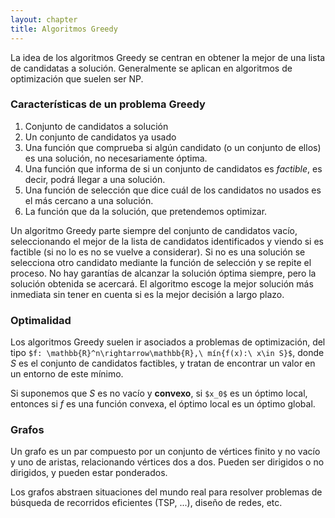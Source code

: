 ```yaml
---
layout: chapter
title: Algoritmos Greedy
---
```


La idea de los algoritmos Greedy se centran en obtener la mejor de una lista de candidatas a solución. Generalmente se aplican en algoritmos de optimización que suelen ser NP.

### Características de un problema Greedy
1. Conjunto de candidatos a solución
1. Un conjunto de candidatos ya usado
1. Una función que comprueba si algún candidato (o un conjunto de ellos) es una solución, no necesariamente óptima.
1. Una función que informa de si un conjunto de candidatos es *factible*, es decir, podrá llegar a una solución.
1. Una función de selección que dice cuál de los candidatos no usados es el más cercano a una solución.
1. La función que da la solución, que pretendemos optimizar.

Un algoritmo Greedy parte siempre del conjunto de candidatos vacío, seleccionando el mejor de la lista de candidatos identificados y viendo si es factible (si no lo es no se vuelve a considerar). Si no es una solución se selecciona otro candidato mediante la función de selección y se repite el proceso. No hay garantías de alcanzar la solución óptima siempre, pero la solución obtenida se acercará. El algoritmo escoge la mejor solución más inmediata sin tener en cuenta si es la mejor decisión a largo plazo.

### Optimalidad
Los algoritmos Greedy suelen ir asociados a problemas de optimización, del tipo `$f: \mathbb{R}^n\rightarrow\mathbb{R},\ mín{f(x):\ x\in S}$`, donde $S$ es el conjunto de candidatos factibles, y tratan de encontrar un valor en un entorno de este mínimo.

Si suponemos que $S$ es no vacío y **convexo**, si `$x_0$` es un óptimo local, entonces si $f$ es una función convexa, el óptimo local es un óptimo global.

### Grafos
Un grafo es un par compuesto por un conjunto de vértices finito y no vacío y uno de aristas, relacionando vértices dos a dos. Pueden ser dirigidos o no dirigidos, y pueden estar ponderados.

Los grafos abstraen situaciones del mundo real para resolver problemas de búsqueda de recorridos eficientes (TSP, ...), diseño de redes, etc.
